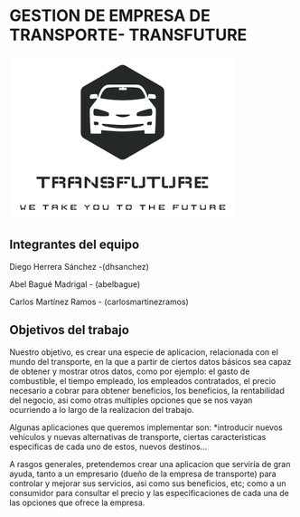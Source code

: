 # GESTION DE EMPRESA DE TRANSPORTE- TRANSFUTURE

   ![](https://github.com/aigora/twE105-abel-diego-carlos/blob/master/logo.png)

## Integrantes del equipo

Diego Herrera Sánchez -(dhsanchez)

Abel Bagué Madrigal - (abelbague)

Carlos Martínez Ramos - (carlosmartinezramos)

## Objetivos del trabajo

Nuestro objetivo, es crear una especie de aplicacion, relacionada con el mundo del transporte, en la que a partir de ciertos datos básicos sea capaz de obtener y mostrar otros datos, como por ejemplo: el gasto de combustible, el tiempo empleado, los empleados contratados, el precio necesario a cobrar para obtener beneficios, los beneficios, la rentabilidad del negocio, asi como otras multiples opciones que se nos vayan ocurriendo a lo largo de la realizacion del trabajo.

Algunas aplicaciones que queremos implementar son: *introducir nuevos vehículos y nuevas alternativas de transporte, ciertas caracteristicas especificas de cada uno de estos, nuevos destinos...

A rasgos generales, pretendemos crear una aplicacion que serviría de gran ayuda, tanto a un empresario (dueño de la empresa de transporte) para controlar y mejorar sus servicios, asi como sus beneficios, etc; como a un consumidor para consultar el precio y las especificaciones de cada una de las opciones que ofrece la empresa.
